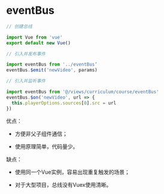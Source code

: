 # eventBus

```js
// 创建总线

import Vue from 'vue'
export default new Vue()
```

```js
// 引入并发布事件

import eventBus from '../eventBus‘
eventBus.$emit('newVideo', params)
```

```js
// 引入并监听事件

import eventBus from '@/views/curriculum/course/eventBus'
eventBus.$on('newVideo', url => {
  this.playerOptions.sources[0].src = url
})
```

优点：

- 方便非父子组件通信；

- 使用原理简单，代码量少。

缺点：

- 使用同一个Vue实例，容易出现重复触发的场景；

- 对于大型项目，总线没有Vuex使用清晰。

